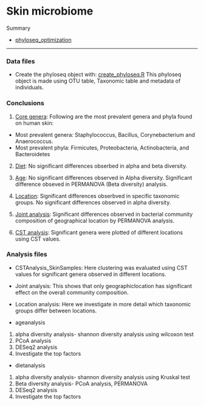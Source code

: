 # Skin microbiome


Summary
* [phyloseq_optimization](phyloseq_optimization.md) 
----------------------------------------------------------------------------

### Data files
* Create the phyloseq object with: [create_phyloseq.R](create_phyloseq.R) This phyloseq object is made using OTU table, 
Taxonomic table and metadata of individuals.

### Conclusions
1. [Core genera](coreanalysis.md): 
Following are the most prevalent genera and phyla found on human skin:
* Most prevalent genera: Staphylococcus, Bacillus, Corynebacterium and Anaerococcus.
* Most prevalent phyla: Firmicutes, Proteobacteria, Actinobacteria, and Bacteroidetes


2. [Diet](dietanalysis.md): No significant differences obserbed in alpha and beta diversity.

3. [Age](ageanalysis.md): No significant differences observed in Alpha diversity. Significant difference obseved 
in PERMANOVA (Beta diversity) analysis.

4. [Location](locationanalysis.md): Significant differences obserbved in specific taxonomic groups. No significant 
differences observed in alpha diversity. 

5. [Joint analysis](jointanalysis.md): Significant differences observed in bacterial community composition of geographical
location by PERMANOVA analysis. 

6. [CST analysis](CSTAnalysis_SkinSamples.md): Significant genera were plotted of different locations using CST values.


### Analysis files
* CSTAnalysis_SkinSamples: Here clustering was evaluated using CST values for 
significant genera observed in different locations.

* Joint analysis: This shows that only geographiclocation has significant
effect on the overall community composition.

* Location analysis: Here we investigate in more detail which taxonomic groups differ between locations.

* ageanalysis
1. alpha diversity analysis- shannon diversity analysis using wilcoxon test
2. PCoA analysis
3. DESeq2 analysis
4. Investigate the top factors

* dietanalysis
1. alpha diversity analysis- shannon diversity analysis using Kruskal test
2. Beta diversity analysis- PCoA analysis, PERMANOVA
3. DESeq2 analysis
4. Investigate the top factors

